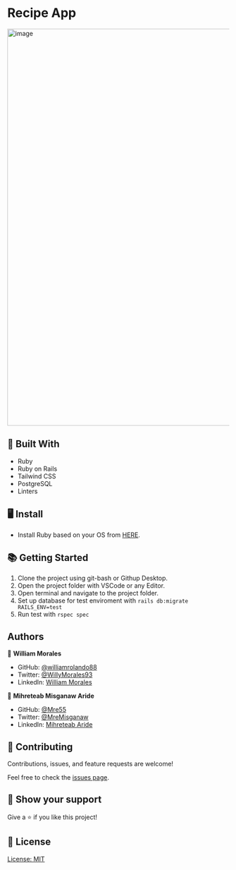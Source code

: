 # Recipe App

<img width="900" alt="image" src="https://user-images.githubusercontent.com/34578631/163479523-33078f96-9604-4e77-a692-a89378c41312.png">

## 🧩 Built With

- Ruby
- Ruby on Rails
- Tailwind CSS
- PostgreSQL
- Linters

## 🖥️ Install

- Install Ruby based on your OS from [HERE](https://www.ruby-lang.org/en/downloads/).

## 📚 Getting Started

1. Clone the project using git-bash or Githup Desktop.
2. Open the project folder with VSCode or any Editor.
3. Open terminal and navigate to the project folder.
4. Set up database for test enviroment with `rails db:migrate RAILS_ENV=test`
5. Run test with `rspec spec`

## Authors

👤 **William Morales**
- GitHub: [@williamrolando88](https://github.com/williamrolando88)
- Twitter: [@WillyMorales93](https://twitter.com/WillyMorales93)
- LinkedIn: [William Morales](https://www.linkedin.com/in/william-rolando-morales/)

👤 **Mihreteab Misganaw Aride**

- GitHub: [@Mre55](https://github.com/Mre55)
- Twitter: [@MreMisganaw](https://twitter.com/MreMisganaw)
- LinkedIn: [Mihreteab Aride](https://www.linkedin.com/in/mihreteab-aride-86249812b/)

## 🤝 Contributing

Contributions, issues, and feature requests are welcome!

Feel free to check the [issues page](https://github.com/williamrolando88/Recipe-app/issues).

## 👏 Show your support

Give a ⭐️ if you like this project!

## 📝 License

[License: MIT](https://opensource.org/licenses/MIT)

